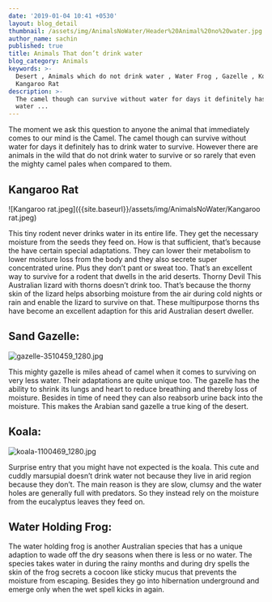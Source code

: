```yaml
---
date: '2019-01-04 10:41 +0530'
layout: blog_detail
thumbnail: /assets/img/AnimalsNoWater/Header%20Animal%20no%20water.jpg
author_name: sachin
published: true
title: Animals That don’t drink water
blog_category: Animals
keywords: >-
  Desert , Animals which do not drink water , Water Frog , Gazelle , Koala ,
  Kangaroo Rat
description: >-
  The camel though can survive without water for days it definitely has to drink
  water ...
---
```


The moment we ask this question to anyone the animal that immediately comes to our mind is the Camel. The camel though can survive without water for days it definitely has to drink water to survive. However there are animals in the wild that do not drink water to survive or so rarely that even the mighty camel pales when compared to them.

## Kangaroo Rat
![Kangaroo rat.jpeg]({{site.baseurl}}/assets/img/AnimalsNoWater/Kangaroo rat.jpeg)

This tiny rodent never drinks water in its entire life. They get the necessary moisture from the seeds they feed on. How is that sufficient, that’s because the have certain special adaptations. They can lower their metabolism to lower moisture loss from the body and they also secrete super concentrated urine. Plus they don’t pant or sweat too. That’s an excellent way to survive for a rodent that dwells in the arid deserts.
Thorny Devil
This Australian lizard with thorns doesn’t drink too. That’s because the thorny skin of the lizard helps absorbing moisture from the air during cold nights or rain and enable the lizard to survive on that. These multipurpose thorns ths have become an excellent adaption for this arid Australian desert dweller.

## Sand Gazelle:
![gazelle-3510459_1280.jpg]({{site.baseurl}}/assets/img/AnimalsNoWater/gazelle-3510459_1280.jpg)

This mighty gazelle is miles ahead of camel when it comes to surviving on very less water. Their adaptations are quite unique too. The gazelle has the ability to shrink its lungs and heart to reduce breathing and thereby loss of moisture. Besides in time of need they can also reabsorb urine back into the moisture. This makes the Arabian sand gazelle a true king of the desert.

## Koala:
![koala-1100469_1280.jpg]({{site.baseurl}}/assets/img/AnimalsNoWater/koala-1100469_1280.jpg)

Surprise entry that you might have not expected is the koala. This cute and cuddly marsupial doesn’t drink water not because they live in arid region because they don’t. The main reason is they are slow, clumsy and the water holes are generally full with predators. So they instead rely on the moisture from the eucalyptus leaves they feed on. 

## Water Holding Frog:

The water holding frog is another Australian species that has a unique adaption to wade off the dry seasons when there is less or no water. The species takes water in during the rainy months and during dry spells the skin of the frog secrets a cocoon like sticky mucus that prevents the moisture from escaping. Besides they go into hibernation underground and emerge only when the wet spell kicks in again.
